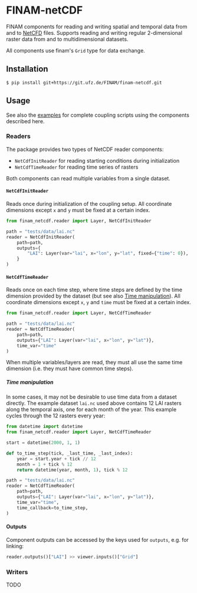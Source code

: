 # FINAM-netCDF

FINAM components for reading and writing spatial and temporal data from and to [NetCFD](https://www.unidata.ucar.edu/software/netcdf/) files.
Supports reading and writing regular 2-dimensional raster data from and to multidimensional datasets.

All components use finam's `Grid` type for data exchange.

## Installation

```shell
$ pip install git+https://git.ufz.de/FINAM/finam-netcdf.git
```

## Usage

See also the [examples](examples) for complete coupling scripts using the components described here.

### Readers

The package provides two types of NetCDF reader components:

* `NetCdfInitReader` for reading starting conditions during initialization
* `NetCdfTimeReader` for reading time series of rasters

Both components can read multiple variables from a single dataset.

#### `NetCdfInitReader`

Reads once during initialization of the coupling setup.
All coordinate dimensions except `x` and `y` must be fixed at a certain index.

```python
from finam_netcdf.reader import Layer, NetCdfInitReader

path = "tests/data/lai.nc"
reader = NetCdfInitReader(
    path=path,
    outputs={
        "LAI": Layer(var="lai", x="lon", y="lat", fixed={"time": 0}),
    }
)
```

#### `NetCdfTimeReader`

Reads once on each time step, where time steps are defined by the time dimension provided by the dataset (but see also [Time manipulation](#time-manipulation)).
All coordinate dimensions except `x`, `y` and `time` must be fixed at a certain index.

```python
from finam_netcdf.reader import Layer, NetCdfTimeReader

path = "tests/data/lai.nc"
reader = NetCdfTimeReader(
    path=path, 
    outputs={"LAI": Layer(var="lai", x="lon", y="lat")},
    time_var="time"
)
```

When multiple variables/layers are read, they must all use the same time dimension (i.e. they must have common time steps).

##### Time manipulation

In some cases, it may not be desirable to use time data from a dataset directly.
The example dataset `lai.nc` used above contains 12 LAI rasters along the temporal axis, one for each month of the year.
This example cycles through the 12 rasters every year:

```python
from datetime import datetime
from finam_netcdf.reader import Layer, NetCdfTimeReader

start = datetime(2000, 1, 1)

def to_time_step(tick, _last_time, _last_index):
    year = start.year + tick // 12
    month = 1 + tick % 12
    return datetime(year, month, 1), tick % 12

path = "tests/data/lai.nc"
reader = NetCdfTimeReader(
    path=path, 
    outputs={"LAI": Layer(var="lai", x="lon", y="lat")},
    time_var="time",
    time_callback=to_time_step,
)
```

#### Outputs

Component outputs can be accessed by the keys used for `outputs`, e.g. for linking:

```python
reader.outputs()["LAI"] >> viewer.inputs()["Grid"]
```

### Writers

TODO
